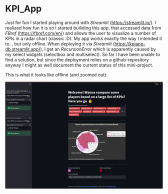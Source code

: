 # KPI_App

Just for fun I started playing around with *Streamlit* (https://streamlit.io/). I realized how fun it is so I started builiding this app, that accessed data from *FBref* (https://fbref.com/en/) and allows the user to visualize a number of KPIs in a radar chart (classic :D). My app works exactly the way I intended it to... but only offline. 
When deploying it via *Streamlit* (https://kpiapp-db.streamlit.app/), I get an *RecursionError* which is apparently caused by my select widgets (selectbox and multiselect).
So far I have been unable to find a solution, but since the deployment relies on a github-repository anyway I might as well document the current status of this mini-project.

This is what it looks like offline (and zoomed out): <br>


![The App](https://github.com/DavidB1999/KPI_App/blob/main/WebApp.jpg)
